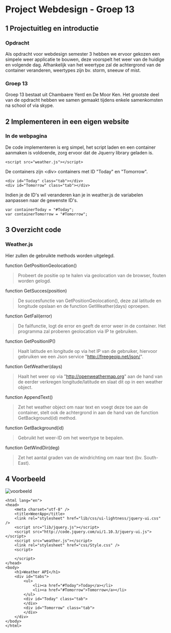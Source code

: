 Project Webdesign - Groep 13
==============================


1  Projectuitleg en introductie
---------------------------------

### Opdracht
Als opdracht voor webdesign semester 3 hebben we ervoor gekozen een simpele weer applicatie te bouwen, deze voorspelt het weer van de huidige en volgende dag.
Afhankelijk van het weertype zal de achtergrond van de container veranderen, weertypes zijn bv. storm, sneeuw of mist.
### Groep 13
Groep 13 bestaat uit Chambaere Yentl en De Moor Ken.
Het grootste deel van de opdracht hebben we samen gemaakt tijdens enkele samenkomsten na school of via skype.

2  Implementeren in een eigen website
---------------------------------------
### In de webpagina
De code implementeren is erg simpel, het script laden en een container aanmaken is voldoende, zorg ervoor dat de Jquerry library geladen is.

`<script src="weather.js"></script>`

De containers zijn \<div\> containers met ID "Today" en "Tomorrow".
```
<div id="Today" class="tab"></div>
<div id="Tomorrow" class="tab"></div>
```
Indien je de ID's wil veranderen kan je in weather.js de variabelen aanpassen naar de gewenste ID's.
```
var containerToday = "#Today";
var containerTomorrow = "#Tomorrow";
```

3  Overzicht code
------------------
### Weather.js

Hier zullen de gebruikte methods worden uitgelegd.

function GetPositionGeolocation()
>Probeert de positie op te halen via geolocation van de browser, fouten worden gelogd.

function GetSucces(position)
>De succesfunctie van GetPositionGeolocation(), deze zal latitude en longitude opslaan en de function GetWeather(days) oproepen.

function GetFail(error)
>De failfunctie, logt de error en geeft de error weer in de container.
>Het programma zal proberen geolocation via IP te gebruiken.

function GetPositionIP()
>Haalt latitude en longitude op via het IP van de gebruiker, hiervoor gebruiken we een Json service "http://freegeoip.net/json/".

function GetWeather(days)
>Haalt het weer op via "http://openweathermap.org" aan de hand van de eerder verkregen longitude/latitude en slaat dit op in een weather object.

function AppendText()
>Zet het weather object om naar text en voegt deze toe aan de container, stelt ook de achtergrond in aan de hand van de function GetBackground(id) method.

function GetBackground(id)
>Gebruikt het weer-ID om het weertype te bepalen.

function GetWindDir(deg)
>Zet het aantal graden van de windrichting om naar text (bv. South-East).

4  Voorbeeld
------------------
![voorbeeld](http://puu.sh/69e48.jpg "voorbeeld")

```
<html lang="en">
<head>
    <meta charset="utf-8" />
    <title>WeerApp</title>
    <link rel="stylesheet" href="lib/css/ui-lightness/jquery-ui.css" />
    <script src="lib/jquery.js"></script>
    <script src="http://code.jquery.com/ui/1.10.3/jquery-ui.js"></script>
    <script src="weather.js"></script>
    <link rel="stylesheet" href="css/Style.css" />
    <script>

    </script>
</head>
<body>
    <h1>Weather API</h1>
    <div id="tabs">
        <ul>
            <li><a href="#Today">Today</a></li>
            <li><a href="#Tomorrow">Tomorrow</a></li>
        </ul>
        <div id="Today" class="tab">
        </div>
        <div id="Tomorrow" class="tab">
        </div>
    </div>
</body>
</html>
```